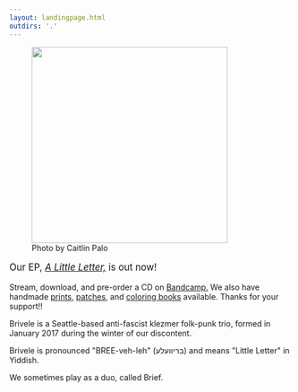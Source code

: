```yaml
---
layout: landingpage.html
outdirs: '.'
---
```

<div id='blurb' class='clearfix'>
<!--<figure><img id='' src='../images/bandpix/brivele-debut.jpg' width='350px'><figcaption>Photo by Leah Knopf</figcaption></figure>-->
<figure><img id='' src='../images/bandpix/sketch3 small.JPG' width='350px'><figcaption>Photo by Caitlin Palo</figcaption></figure>
<p class='follow' style='font-size:1.2em;'>Our EP, <i><a href='https://brivele.bandcamp.com/releases'>A Little Letter,</a></i> is out now!</p>
<p class='sale'>Stream, download, and pre-order a CD on <a href='https://brivele.bandcamp.com/'>Bandcamp.</a> We also have handmade <a href='https://www.etsy.com/listing/579190758/brivele-linocut-prints-and-patches-band'>prints,</a> <a href='https://brivele.bandcamp.com/merch/brivele-palindrome-patches'>patches,</a> and <a href='https://brivele.bandcamp.com/merch/coloring-book'>coloring books</a> available. Thanks for your support!!</p>
<p>Brivele is a Seattle-based anti-fascist klezmer folk-punk trio, formed in January 2017 during the winter of our discontent.</p>
<p>Brivele is pronounced "BREE-veh-leh" (בריוועלע) and means "Little Letter" in Yiddish.</p>
<p>We sometimes play as a duo, called Brief.</p>
</div>